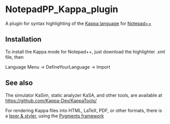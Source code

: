 # NotepadPP_Kappa_plugin

A plugin for syntax highlighting of the [Kappa language](https://kappalanguage.org) for [Notepad++](https://notepad-plus-plus.org)


## Installation

To install the Kappa mode for Notepad++, just download the highlighter .xml file, then

Language Menu -> DefineYourLanguage -> Import


## See also

The simulator KaSim, static analyzer KaSA, and other tools, are available at https://github.com/Kappa-Dev/KappaTools/

For rendering Kappa files into HTML, LaTeX, PDF, or other formats, there is a [lexer & styler](https://github.com/hmedina/Pygments_Kappa_plugin), using the [Pygments framework](https://pygments.org)
